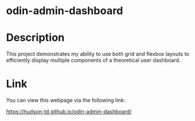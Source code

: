 # odin-admin-dashboard

# Description

This project demonstrates my ability to use both grid and flexbox layouts to efficiently display multiple components of a theoretical user dashboard.

# Link

You can view this webpage via the following link:

https://hudson-td.github.io/odin-admin-dashboard/
